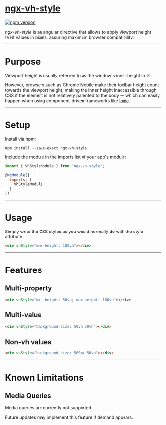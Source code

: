 # [ngx-vh-style](https://github.com/sergiocarneiro/ngx-vh-style)

[![npm version](https://badge.fury.io/js/ngx-vh-style.svg)](https://www.npmjs.com/package/ngx-vh-style)

*ngx-vh-style* is an angular directive that allows to apply viewport height (VH) values in pixels, assuring maximum browser compatibility.

-----------

# Purpose

Viewport height is usually referred to as the window's inner height in %.

However, browsers such as Chrome Mobile make their toolbar height count towards the viewport height, making the inner height inaccessible through CSS if the element is not relatively parented to the body — which can easily happen when using component-driven frameworks like [Ionic](http://ionicframework.com).

-----------

# Setup

Install via npm:
```
npm install --save-exact ngx-vh-style
```

Include the module in the imports list of your app's module:
```js
import { VhStyleModule } from 'ngx-vh-style';

@NgModule({
  imports: [
    VhStyleModule
  ]
})
```

-----------

# Usage
Simply write the CSS styles as you would normally do with the style attribute.

```html
<div vhStyle="max-height: 100vh"></div>
```

-----------

# Features

## Multi-property

```html
<div vhStyle="min-height: 50vh; max-height: 100vh"></div>
```

## Multi-value

```html
<div vhStyle="background-size: 50vh 50vh"></div>
```

## Non-vh values

```html
<div vhStyle="background-size: 500px 50vh"></div>
```

-----------

# Known Limitations

## Media Queries

Media queries are currently not supported.

Future updates may implement this feature if demand appears.
